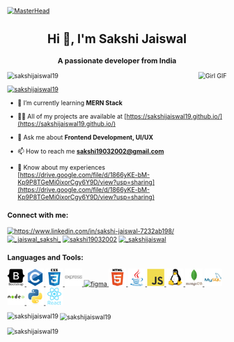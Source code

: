 [![MasterHead](https://images.unsplash.com/photo-1504805572947-34fad45aed93?ixlib=rb-4.0.3&ixid=M3wxMjA3fDB8MHxwaG90by1wYWdlfHx8fGVufDB8fHx8fA%3D%3D&auto=format&fit=crop&w=2607&q=80) ]( https://sakshijaiswal19.github.io)
<h1 align="center">Hi 👋, I'm Sakshi Jaiswal</h1>
<h3 align="center">A passionate developer from India</h3>
<img src="https://cdn.dribbble.com/users/331265/screenshots/2498700/ana-d-small.gif" alt="Girl GIF"  align="right" width=“400”>

<p align="left"> <img src="https://komarev.com/ghpvc/?username=sakshijaiswal19&label=Profile%20views&color=0e75b6&style=flat" alt="sakshijaiswal19" /> </p>

<p align="left"> <a href="https://github.com/ryo-ma/github-profile-trophy"><img src="https://github-profile-trophy.vercel.app/?username=sakshijaiswal19" alt="sakshijaiswal19" /></a> </p>

- 🌱 I’m currently learning **MERN Stack**

- 👨‍💻 All of my projects are available at [https://sakshijaiswal19.github.io/](https://sakshijaiswal19.github.io/)

- 💬 Ask me about **Frontend Development, UI/UX**

- 📫 How to reach me **sakshi19032002@gmail.com**

- 📄 Know about my experiences [https://drive.google.com/file/d/1866yKE-bM-Kp9P8TGeMi0ixorCgy6Y9D/view?usp=sharing](https://drive.google.com/file/d/1866yKE-bM-Kp9P8TGeMi0ixorCgy6Y9D/view?usp=sharing)

<h3 align="left">Connect with me:</h3>
<p align="left">
<a href="https://linkedin.com/in/https://www.linkedin.com/in/sakshi-jaiswal-7232ab198/" target="blank"><img align="center" src="https://raw.githubusercontent.com/rahuldkjain/github-profile-readme-generator/master/src/images/icons/Social/linked-in-alt.svg" alt="https://www.linkedin.com/in/sakshi-jaiswal-7232ab198/" height="30" width="40" /></a>
<a href="https://instagram.com/_jaiswal_sakshi_" target="blank"><img align="center" src="https://raw.githubusercontent.com/rahuldkjain/github-profile-readme-generator/master/src/images/icons/Social/instagram.svg" alt="_jaiswal_sakshi_" height="30" width="40" /></a>
<a href="https://www.hackerrank.com/sakshi19032002" target="blank"><img align="center" src="https://raw.githubusercontent.com/rahuldkjain/github-profile-readme-generator/master/src/images/icons/Social/hackerrank.svg" alt="sakshi19032002" height="30" width="40" /></a>
<a href="https://www.leetcode.com/_sakshijaiswal" target="blank"><img align="center" src="https://raw.githubusercontent.com/rahuldkjain/github-profile-readme-generator/master/src/images/icons/Social/leet-code.svg" alt="_sakshijaiswal" height="30" width="40" /></a>
</p>

<h3 align="left">Languages and Tools:</h3>
<p align="left"> <a href="https://getbootstrap.com" target="_blank" rel="noreferrer"> <img src="https://raw.githubusercontent.com/devicons/devicon/master/icons/bootstrap/bootstrap-plain-wordmark.svg" alt="bootstrap" width="40" height="40"/> </a> <a href="https://www.cprogramming.com/" target="_blank" rel="noreferrer"> <img src="https://raw.githubusercontent.com/devicons/devicon/master/icons/c/c-original.svg" alt="c" width="40" height="40"/> </a> <a href="https://www.w3schools.com/css/" target="_blank" rel="noreferrer"> <img src="https://raw.githubusercontent.com/devicons/devicon/master/icons/css3/css3-original-wordmark.svg" alt="css3" width="40" height="40"/> </a> <a href="https://expressjs.com" target="_blank" rel="noreferrer"> <img src="https://raw.githubusercontent.com/devicons/devicon/master/icons/express/express-original-wordmark.svg" alt="express" width="40" height="40"/> </a> <a href="https://www.figma.com/" target="_blank" rel="noreferrer"> <img src="https://www.vectorlogo.zone/logos/figma/figma-icon.svg" alt="figma" width="40" height="40"/> </a> <a href="https://www.w3.org/html/" target="_blank" rel="noreferrer"> <img src="https://raw.githubusercontent.com/devicons/devicon/master/icons/html5/html5-original-wordmark.svg" alt="html5" width="40" height="40"/> </a> <a href="https://www.java.com" target="_blank" rel="noreferrer"> <img src="https://raw.githubusercontent.com/devicons/devicon/master/icons/java/java-original.svg" alt="java" width="40" height="40"/> </a> <a href="https://developer.mozilla.org/en-US/docs/Web/JavaScript" target="_blank" rel="noreferrer"> <img src="https://raw.githubusercontent.com/devicons/devicon/master/icons/javascript/javascript-original.svg" alt="javascript" width="40" height="40"/> </a> <a href="https://www.linux.org/" target="_blank" rel="noreferrer"> <img src="https://raw.githubusercontent.com/devicons/devicon/master/icons/linux/linux-original.svg" alt="linux" width="40" height="40"/> </a> <a href="https://www.mongodb.com/" target="_blank" rel="noreferrer"> <img src="https://raw.githubusercontent.com/devicons/devicon/master/icons/mongodb/mongodb-original-wordmark.svg" alt="mongodb" width="40" height="40"/> </a> <a href="https://www.mysql.com/" target="_blank" rel="noreferrer"> <img src="https://raw.githubusercontent.com/devicons/devicon/master/icons/mysql/mysql-original-wordmark.svg" alt="mysql" width="40" height="40"/> </a> <a href="https://nodejs.org" target="_blank" rel="noreferrer"> <img src="https://raw.githubusercontent.com/devicons/devicon/master/icons/nodejs/nodejs-original-wordmark.svg" alt="nodejs" width="40" height="40"/> </a> <a href="https://www.python.org" target="_blank" rel="noreferrer"> <img src="https://raw.githubusercontent.com/devicons/devicon/master/icons/python/python-original.svg" alt="python" width="40" height="40"/> </a> <a href="https://reactjs.org/" target="_blank" rel="noreferrer"> <img src="https://raw.githubusercontent.com/devicons/devicon/master/icons/react/react-original-wordmark.svg" alt="react" width="40" height="40"/> </a> </p>

<p><img align="left" src="https://github-readme-stats.vercel.app/api/top-langs?username=sakshijaiswal19&show_icons=true&locale=en&layout=compact" alt="sakshijaiswal19" /></p>

<p>&nbsp;<img align="center" src="https://github-readme-stats.vercel.app/api?username=sakshijaiswal19&show_icons=true&locale=en" alt="sakshijaiswal19" /></p>

<p><img align="center" src="https://github-readme-streak-stats.herokuapp.com/?user=sakshijaiswal19&" alt="sakshijaiswal19" /></p>
